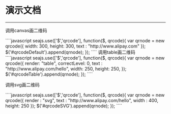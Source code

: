 # 演示文档

---

调用canvas画二维码
<div id="qrcodeDefault"></div>
````javascript
seajs.use(['$','qrcode'], function($, qrcode){
	var qrnode = new qrcode({
		width: 300,
		height: 300,
		text	: "http://www.alipay.com"
	});
	$('#qrcodeDefault').append(qrnode);
});	
````
调用table画二维码
<div id="qrcodeTable"></div>
````javascript
seajs.use(['$','qrcode'], function($, qrcode){
	var qrnode = new qrcode({
		render: "table",
		correctLevel: 0,
		text	: "http://www.alipay.com/hello",
		width: 250,
		height: 250,	
	});
	$('#qrcodeTable').append(qrnode);
});
````

调用svg画二维码
<div id="qrcodeSVG"></div>
````javascript
seajs.use(['$','qrcode'], function($, qrcode){
	var qrnode = new qrcode({
		render : "svg",
		text	: "http://www.alipay.com/hello",
		width : 400,
		height: 250
	});
	$('#qrcodeSVG').append(qrnode);
});
````
